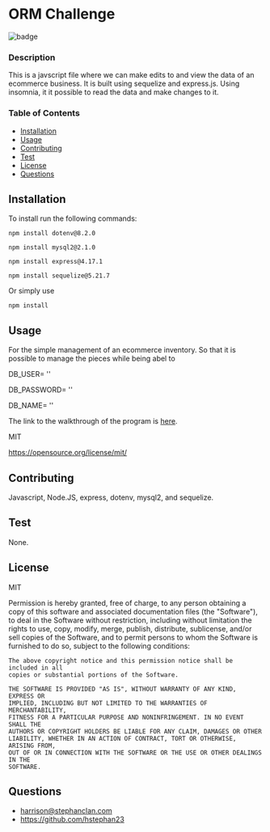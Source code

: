 # ORM Challenge
  
  ![badge](https://img.shields.io/badge/MIT-blue?logo=unlicense)

  ### Description

  This is a javscript file where we can make edits to and view the data of an ecommerce business. It is built using sequelize and express.js. Using insomnia, it it possible to read the data and make changes to it. 

  ### Table of Contents
  * [Installation](#-Installation)
  * [Usage](#-Usage)
  * [Contributing](#-Contributing)
  * [Test](#-Test)
  * [License](#-License)
  * [Questions](#-Questions)

  ## Installation
  To install run the following commands:
  ```
  npm install dotenv@8.2.0
  ```
  ```
  npm install mysql2@2.1.0
  ```
  ```
  npm install express@4.17.1
  ```
  ```
  npm install sequelize@5.21.7
  ```
  Or simply use
  ```
  npm install 
  ```
  ## Usage
  For the simple management of an ecommerce inventory. So that it is possible to manage the pieces while being abel to 

  DB_USER= '' 
  
  DB_PASSWORD= ''

  DB_NAME= ''

  The link to the walkthrough of the program is [here](https://drive.google.com/file/d/1MadNqy4irtVRcSvRDaWpQ1rhzhT9O-8c/view?usp=share_link).
  
  MIT

  https://opensource.org/license/mit/

  ## Contributing
  Javascript, Node.JS, express, dotenv, mysql2, and sequelize.

  ## Test
  None.

  ## License 
  MIT 

  Permission is hereby granted, free of charge, to any person obtaining a copy
    of this software and associated documentation files (the "Software"), to deal
    in the Software without restriction, including without limitation the rights
    to use, copy, modify, merge, publish, distribute, sublicense, and/or sell
    copies of the Software, and to permit persons to whom the Software is
    furnished to do so, subject to the following conditions:
    
    The above copyright notice and this permission notice shall be included in all
    copies or substantial portions of the Software.
    
    THE SOFTWARE IS PROVIDED "AS IS", WITHOUT WARRANTY OF ANY KIND, EXPRESS OR
    IMPLIED, INCLUDING BUT NOT LIMITED TO THE WARRANTIES OF MERCHANTABILITY,
    FITNESS FOR A PARTICULAR PURPOSE AND NONINFRINGEMENT. IN NO EVENT SHALL THE
    AUTHORS OR COPYRIGHT HOLDERS BE LIABLE FOR ANY CLAIM, DAMAGES OR OTHER
    LIABILITY, WHETHER IN AN ACTION OF CONTRACT, TORT OR OTHERWISE, ARISING FROM,
    OUT OF OR IN CONNECTION WITH THE SOFTWARE OR THE USE OR OTHER DEALINGS IN THE
    SOFTWARE.

  ## Questions

  * harrison@stephanclan.com
  * https://github.com/hstephan23